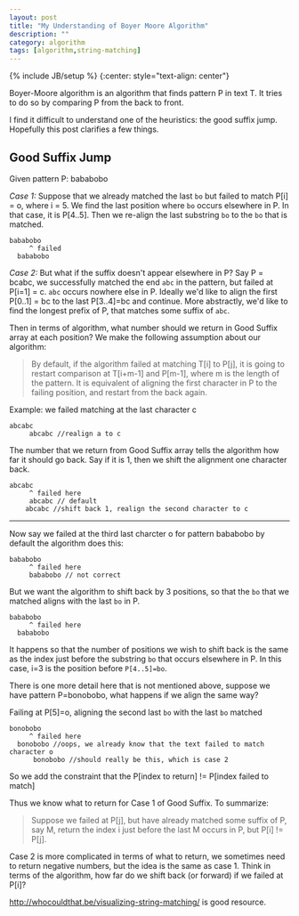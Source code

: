 ```yaml
---
layout: post
title: "My Understanding of Boyer Moore Algorithm"
description: ""
category: algorithm
tags: [algorithm,string-matching]
---
```

{% include JB/setup %}
{:center: style="text-align: center"}

Boyer-Moore algorithm is an algorithm that finds pattern P in text T. It tries to do so by comparing P from the back to front. 

I find it difficult to understand one of the heuristics: the good suffix jump. Hopefully this post clarifies a few things. 


Good Suffix Jump
----
Given pattern P: bababobo

*Case 1:*
Suppose that we already matched the last `bo` but failed to match P[i] = o, where i = 5. We find the last position where `bo` occurs elsewhere in P. In that case, it is P[4..5]. Then we re-align the last substring `bo` to the `bo` that is matched. 

~~~
bababobo
     ^ failed
  bababobo
~~~

*Case 2:*
But what if the suffix doesn't appear elsewhere in P? 
Say P = bcabc, we successfully matched the end `abc` in the pattern, but failed at P[i=1] = c. `abc` occurs nowhere else in P. Ideally we'd like to align the first P[0..1] = bc to the last P[3..4]=bc and continue. More abstractly, we'd like to find the longest prefix of P, that matches some suffix of `abc`. 

Then in terms of algorithm, what number should we return in Good Suffix array at each position?
We make the following assumption about our algorithm: 

> By default, if the algorithm failed at matching T[i] to P[j], it is going to restart comparison at T[i+m-1] and P[m-1], where m is the length of the pattern. It is equivalent of aligning the first character in P to the failing position, and restart from the back again. 

Example: we failed matching at the last character c

~~~
abcabc
     abcabc //realign a to c
~~~


The number that we return from Good Suffix array tells the algorithm how far it should go back. Say if it is 1, then we shift the alignment one character back. 

~~~
abcabc
     ^ failed here
     abcabc // default
    abcabc //shift back 1, realign the second character to c
~~~


----------

Now say we failed at the third last charcter o for pattern bababobo
by default the algorithm does this:

~~~
bababobo
     ^ failed here
     bababobo // not correct
~~~

But we want the algorithm to shift back by 3 positions, so that the `bo` that we matched aligns with the last `bo` in P. 

~~~
bababobo
     ^ failed here
  bababobo
~~~

It happens so that the number of positions we wish to shift back is the same as the index just before the substring `bo` that occurs elsewhere in P. In this case, i=3 is the position before `P[4..5]=bo`. 

There is one more detail here that is not mentioned above, suppose we have pattern P=bonobobo, what happens if we align the same way? 

Failing at P[5]=o, aligning the second last `bo` with the last `bo` matched

~~~
bonobobo
     ^ failed here
  bonobobo //oops, we already know that the text failed to match character o 
      bonobobo //should really be this, which is case 2
~~~

So we add the constraint that the P[index to return] != P[index failed to match]

Thus we know what to return for Case 1 of Good Suffix. To summarize:

> Suppose we failed at P[j], but have already matched some suffix of P, say M, return the index i just before the last M occurs in P, but P[i] != P[j]. 

Case 2 is more complicated in terms of what to return, we sometimes need to return negative numbers, but the idea is the same as case 1. Think in terms of the algorithm, how far do we shift back (or forward) if we failed at P[i]? 

http://whocouldthat.be/visualizing-string-matching/ is good resource.




